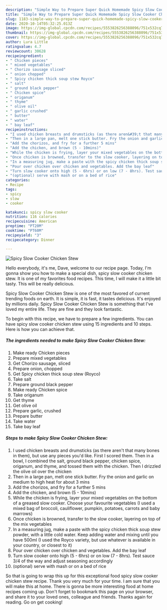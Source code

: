```yaml
---
description: "Simple Way to Prepare Super Quick Homemade Spicy Slow Cooker Chicken Stew"
title: "Simple Way to Prepare Super Quick Homemade Spicy Slow Cooker Chicken Stew"
slug: 1183-simple-way-to-prepare-super-quick-homemade-spicy-slow-cooker-chicken-stew
date: 2020-10-14T05:32:25.013Z
image: https://img-global.cpcdn.com/recipes/5553826256388096/751x532cq70/spicy-slow-cooker-chicken-stew-recipe-main-photo.jpg
thumbnail: https://img-global.cpcdn.com/recipes/5553826256388096/751x532cq70/spicy-slow-cooker-chicken-stew-recipe-main-photo.jpg
cover: https://img-global.cpcdn.com/recipes/5553826256388096/751x532cq70/spicy-slow-cooker-chicken-stew-recipe-main-photo.jpg
author: Lura Little
ratingvalue: 4.7
reviewcount: 30628
recipeingredient:
- " Chicken pieces"
- " mixed vegetables"
- " Chorizo sausage sliced"
- " onion chopped"
- " Spicy chicken thick soup stew Royco"
- " salt"
- " ground black pepper"
- " Chicken spice"
- " origanum"
- " thyme"
- " olive oil"
- " garlic crushed"
- " butter"
- " water"
- " bay leaf"
recipeinstructions:
- "I used chicken breasts and drumsticks (as there aren&#39;t that many bones in them), but use any pieces you&#39;d like. First I scored them. Then in a bowl, I combined the salt, ground black pepper, chicken spice, origanum, and thyme, and tossed them with the chicken. Then I drizzled the olive oil over the chicken"
- "Then in a large pan, melt one stick butter. Fry the onion and garlic on medium to high heat for about 3 mins"
- "Add the chorizos, and fry for a further 5 mins"
- "Add the chicken, and brown (5 - 10mins)"
- "While the chicken is frying, layer your mixed vegetables on the bottom of a greased slow cooker. Choose your favourite vegetables (I used a mixed bag of broccoli, cauliflower, pumpkin, potatoes, carrots and baby marrows)"
- "Once chicken is browned, transfer to the slow cooker, layering on top of the mix vegetables"
- "In a measuring jug, make a paste with the spicy chicken thick soup stew powder, with a little cold water. Keep adding water and mixing until you have 500ml (I used the Royco variety, but use whatever is available in your country, or closest to it)"
- "Pour over chicken over chicken and vegetables. Add the bay leaf"
- "Turn slow cooker onto high (5 - 6hrs) or on low (7 - 8hrs). Test sauce 3/4 of the way and adjust seasoning accordingly"
- "(optional) serve with mash or on a bed of rice"
categories:
- Recipe
tags:
- spicy
- slow
- cooker

katakunci: spicy slow cooker 
nutrition: 116 calories
recipecuisine: American
preptime: "PT20M"
cooktime: "PT60M"
recipeyield: "3"
recipecategory: Dinner

---
```



![Spicy Slow Cooker Chicken Stew](https://img-global.cpcdn.com/recipes/5553826256388096/751x532cq70/spicy-slow-cooker-chicken-stew-recipe-main-photo.jpg)

Hello everybody, it's me, Dave, welcome to our recipe page. Today, I'm gonna show you how to make a special dish, spicy slow cooker chicken stew. It is one of my favorites food recipes. This time, I will make it a little bit tasty. This will be really delicious.

Spicy Slow Cooker Chicken Stew is one of the most favored of current trending foods on earth. It is simple, it is fast, it tastes delicious. It's enjoyed by millions daily. Spicy Slow Cooker Chicken Stew is something that I've loved my entire life. They are fine and they look fantastic.




To begin with this recipe, we have to prepare a few ingredients. You can have spicy slow cooker chicken stew using 15 ingredients and 10 steps. Here is how you can achieve that.

<!--inarticleads1-->

##### The ingredients needed to make Spicy Slow Cooker Chicken Stew:

1. Make ready  Chicken pieces
1. Prepare  mixed vegetables
1. Get  Chorizo sausage, sliced
1. Prepare  onion, chopped
1. Get  Spicy chicken thick soup stew (Royco)
1. Take  salt
1. Prepare  ground black pepper
1. Make ready  Chicken spice
1. Take  origanum
1. Get  thyme
1. Get  olive oil
1. Prepare  garlic, crushed
1. Prepare  butter
1. Take  water
1. Take  bay leaf




<!--inarticleads2-->

##### Steps to make Spicy Slow Cooker Chicken Stew:

1. I used chicken breasts and drumsticks (as there aren&#39;t that many bones in them), but use any pieces you&#39;d like. First I scored them. Then in a bowl, I combined the salt, ground black pepper, chicken spice, origanum, and thyme, and tossed them with the chicken. Then I drizzled the olive oil over the chicken
1. Then in a large pan, melt one stick butter. Fry the onion and garlic on medium to high heat for about 3 mins
1. Add the chorizos, and fry for a further 5 mins
1. Add the chicken, and brown (5 - 10mins)
1. While the chicken is frying, layer your mixed vegetables on the bottom of a greased slow cooker. Choose your favourite vegetables (I used a mixed bag of broccoli, cauliflower, pumpkin, potatoes, carrots and baby marrows)
1. Once chicken is browned, transfer to the slow cooker, layering on top of the mix vegetables
1. In a measuring jug, make a paste with the spicy chicken thick soup stew powder, with a little cold water. Keep adding water and mixing until you have 500ml (I used the Royco variety, but use whatever is available in your country, or closest to it)
1. Pour over chicken over chicken and vegetables. Add the bay leaf
1. Turn slow cooker onto high (5 - 6hrs) or on low (7 - 8hrs). Test sauce 3/4 of the way and adjust seasoning accordingly
1. (optional) serve with mash or on a bed of rice




So that is going to wrap this up for this exceptional food spicy slow cooker chicken stew recipe. Thank you very much for your time. I am sure that you will make this at home. There is gonna be more interesting food at home recipes coming up. Don't forget to bookmark this page on your browser, and share it to your loved ones, colleague and friends. Thanks again for reading. Go on get cooking!
